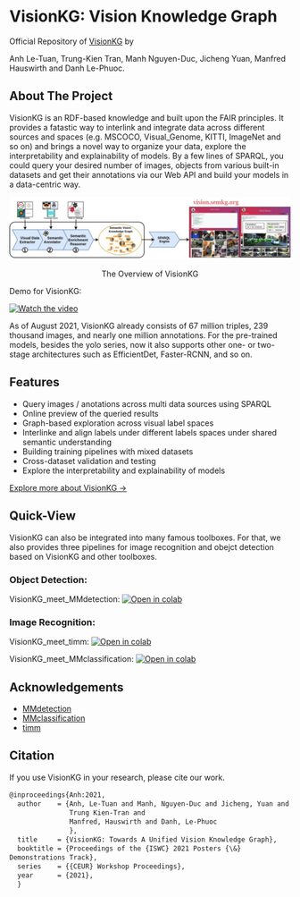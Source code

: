 # VisionKG: Vision Knowledge Graph
Official Repository of [VisionKG](https://vision.semkg.org/) by

Anh Le-Tuan, Trung-Kien Tran, Manh Nguyen-Duc, Jicheng Yuan, Manfred Hauswirth and Danh Le-Phuoc. 
## About The Project
VisionKG is an RDF-based knowledge and built upon the FAIR principles. It provides a fatastic way to interlink and integrate data across different sources and spaces (e.g. MSCOCO, Visual_Genome, KITTI, ImageNet and so on) and brings a novel way to organize your data, explore the interpretability and explainability of models. By a few lines of SPARQL, you could query your desired number of images, objects from various built-in datasets and get their annotations via our Web API and build your models in a data-centric way.


<p align="center" width="100%">
<img src="./resources/visionkg.jpg" width="800"/>
</p>

<p align="center" width="80%">
The Overview of VisionKG
</p>

Demo for VisionKG:

[![Watch the video](https://i.imgur.com/vKb2F1B.png)](https://user-images.githubusercontent.com/87916250/136588806-9ffc345d-8341-4802-a400-9b4a9b05d74d.mp4)

As of August 2021, VisionKG already consists of 67 million triples, 239 thousand images, and nearly one million annotations. 
For the pre-trained models, besides the yolo series, now it also supports other one- or two-stage architectures such as EfficientDet, Faster-RCNN, and so on.

## Features

-   Query images / anotations across multi data sources using SPARQL
-   Online preview of the queried results
-   Graph-based exploration across visual label spaces
-   Interlinke and align labels under different labels spaces under shared semantic understanding 
-   Building training pipelines with mixed datasets
-   Cross-dataset validation and testing
-   Explore the interpretability and explainability of models

[Explore more about VisionKG →](https://vision.semkg.org/)

## Quick-View

VisionKG can also be integrated into many famous toolboxes. 
For that, we also provides three pipelines for image recognition and obejct detection based on VisionKG and other toolboxes.

### Object Detection:

VisionKG_meet_MMdetection: [![Open in colab](https://colab.research.google.com/assets/colab-badge.svg)](https://colab.research.google.com/github/cqels/vision/blob/main/tutorials/tutorials_detection_mmdetection.ipynb)

### Image Recognition:

VisionKG_meet_timm: [![Open in colab](https://colab.research.google.com/assets/colab-badge.svg)](https://colab.research.google.com/github/cqels/vision/blob/main/tutorials/tutorials_classification_timm.ipynb)

VisionKG_meet_MMclassification: [![Open in colab](https://colab.research.google.com/assets/colab-badge.svg)](https://colab.research.google.com/github/cqels/vision/blob/main/tutorials/tutorials_classification_mmclassification.ipynb)

## Acknowledgements

* [MMdetection](https://github.com/open-mmlab/mmdetection)
* [MMclassification](https://github.com/open-mmlab/mmclassification)
* [timm](https://github.com/rwightman/pytorch-image-models)

## Citation

If you use VisionKG in your research, please cite our work.

```
@inproceedings{Anh:2021,
  author    = {Anh, Le-Tuan and Manh, Nguyen-Duc and Jicheng, Yuan and 
               Trung Kien-Tran and
               Manfred, Hauswirth and Danh, Le-Phuoc
               },
  title     = {VisionKG: Towards A Unified Vision Knowledge Graph},
  booktitle = {Proceedings of the {ISWC} 2021 Posters {\&} Demonstrations Track},
  series    = {{CEUR} Workshop Proceedings},
  year      = {2021},
  }
```
